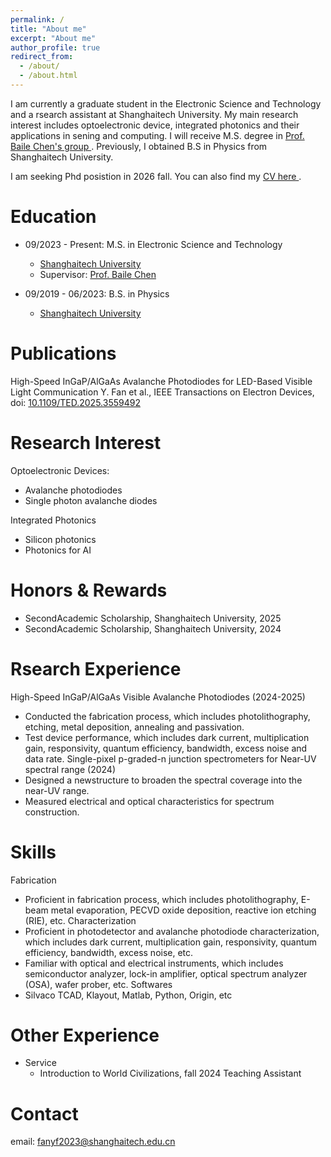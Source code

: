 ```yaml
---
permalink: /
title: "About me"
excerpt: "About me"
author_profile: true
redirect_from: 
  - /about/
  - /about.html
---
```


I am currently a graduate student in the Electronic Science and Technology  and a rsearch assistant at Shanghaitech University. My main research interest includes optoelectronic device, integrated photonics and their applications in sening and computing. I will receive M.S. degree in <a href="https://faculty.sist.shanghaitech.edu.cn/faculty/chenbl/#about" targe="-blank"> Prof. Baile Chen's group </a>. Previously, I obtained B.S in Physics from Shanghaitech University.

I am seeking Phd posistion in 2026 fall. You can also find my <a href="cv.pdf" target="-blank"> CV here </a>.

Education
======
* 09/2023 - Present: M.S. in Electronic Science and Technology
  * [Shanghaitech University](https://www.shanghaitech.edu.cn/eng/)
  * Supervisor: [Prof. Baile Chen](https://faculty.sist.shanghaitech.edu.cn/faculty/chenbl/#about)

* 09/2019 - 06/2023: B.S. in Physics
  * [Shanghaitech University](https://www.shanghaitech.edu.cn/eng/)
 
Publications
======
High-Speed InGaP/AlGaAs Avalanche Photodiodes for LED-Based Visible Light Communication
<bt> Y. Fan et al., IEEE Transactions on Electron Devices, doi: [10.1109/TED.2025.3559492](https://ieeexplore.ieee.org/document/10970750)
 
Research Interest
======
Optoelectronic Devices:
 * Avalanche photodiodes
 * Single photon avalanche diodes

Integrated Photonics
 * Silicon photonics
 * Photonics for AI

Honors & Rewards
======
* SecondAcademic Scholarship, Shanghaitech University, 2025
* SecondAcademic Scholarship, Shanghaitech University, 2024

Rsearch Experience
======
High-Speed InGaP/AlGaAs Visible Avalanche Photodiodes (2024-2025)
 * Conducted the fabrication process, which includes photolithography, etching, metal deposition, annealing and passivation.
 * Test device performance, which includes dark current, multiplication gain, responsivity, quantum efficiency, bandwidth, excess noise and data rate.
Single-pixel p-graded-n junction spectrometers for Near-UV spectral range (2024)
 * Designed a newstructure to broaden the spectral coverage into the near-UV range.
 * Measured electrical and optical characteristics for spectrum construction.

Skills
======
Fabrication
 * Proficient in fabrication process, which includes photolithography, E-beam metal evaporation, PECVD oxide deposition, reactive ion etching (RIE), etc.
Characterization
 *  Proficient in photodetector and avalanche photodiode characterization, which includes dark current, multiplication gain, responsivity, quantum efficiency, bandwidth, excess noise, etc.
 * Familiar with optical and electrical instruments, which includes semiconductor analyzer, lock-in amplifier, optical spectrum analyzer (OSA), wafer prober, etc.
Softwares
 * Silvaco TCAD, Klayout, Matlab, Python, Origin, etc

Other Experience
======
* Service
  * Introduction to World Civilizations, fall 2024
    Teaching Assistant

Contact
======
email: fanyf2023@shanghaitech.edu.cn

